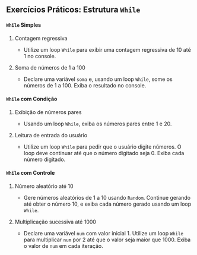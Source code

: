 ## Exercícios Práticos: Estrutura `While`

#### `While` Simples

1. Contagem regressiva
    - Utilize um loop `While` para exibir uma contagem regressiva de 10 até 1 no console.

1. Soma de números de 1 a 100
    - Declare uma variável `soma` e, usando um loop `While`, some os números de 1 a 100. Exiba o resultado no console.

#### `While` com Condição

1. Exibição de números pares
    - Usando um loop `While`, exiba os números pares entre 1 e 20.

1. Leitura de entrada do usuário
    - Utilize um loop `While` para pedir que o usuário digite números. O loop deve continuar até que o número digitado seja 0. Exiba cada número digitado.

#### `While` com Controle

1. Número aleatório até 10
    - Gere números aleatórios de 1 a 10 usando `Random`. Continue gerando até obter o número 10, e exiba cada número gerado usando um loop `While`.

1. Multiplicação sucessiva até 1000
    - Declare uma variável `num` com valor inicial 1. Utilize um loop `While` para multiplicar `num` por 2 até que o valor seja maior que 1000. Exiba o valor de `num` em cada iteração.
